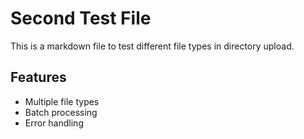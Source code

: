 # Second Test File

This is a markdown file to test different file types in directory upload.

## Features
- Multiple file types
- Batch processing
- Error handling